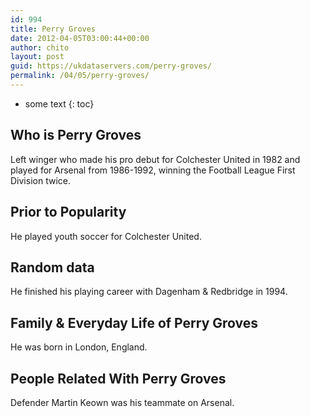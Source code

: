 ```yaml
---
id: 994
title: Perry Groves
date: 2012-04-05T03:00:44+00:00
author: chito
layout: post
guid: https://ukdataservers.com/perry-groves/
permalink: /04/05/perry-groves/
---
```


* some text
{: toc}
          
          
## Who is  Perry Groves
                  
                  
                  
Left winger who made his pro debut for Colchester United in 1982 and played for Arsenal from 1986-1992, winning the Football League First Division twice.
                  
                
                
                
## Prior to Popularity 
                  
                  
                  
He played youth soccer for Colchester United.
                  
                
                
                
## Random data 
                  
                  
                  
He finished his playing career with Dagenham & Redbridge in 1994.
                  
                
                
                
## Family & Everyday Life of Perry Groves
                  
                  
                  
He was born in London, England.
                  
                
                
                
## People Related With  Perry Groves
                  
                  
                  
Defender Martin Keown was his teammate on Arsenal.
                  
                
              
            
          
          
          
    
    
  
